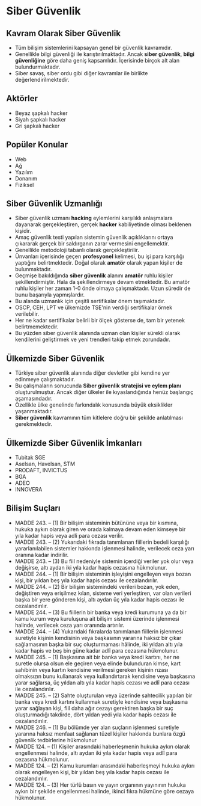 # Siber Güvenlik

## Kavram Olarak Siber Güvenlik

- Tüm bilişim sistemlerini kapsayan genel bir güvenlik kavramıdır. 
- Genellikle bilgi güvenliği ile karıştırılmaktadır. Ancak **siber güvenlik**, **bilgi güvenliğine** göre daha geniş kapsamlıdır. İçerisinde birçok alt alan bulundurmaktadır. 
- Siber savaş, siber ordu gibi diğer kavramlar ile birlikte değerlendirilmektedir.

## Aktörler

- Beyaz şapkalı hacker
- Siyah şapkalı hacker
- Gri şapkalı hacker

## Popüler Konular

- Web
- Ağ
- Yazılım
- Donanım
- Fiziksel

## Siber Güvenlik Uzmanlığı

- Siber güvenlik uzmanı **hacking** eylemlerini karşılıklı anlaşmalara dayanarak gerçekleştiren, gerçek **hacker** kabiliyetinde olması beklenen kişidir. 
- Amaç güvenlik testi yapılan sistemin güvenlik açıklıklarını ortaya çıkararak gerçek bir saldırganın zarar vermesini engellemektir. 
- Genellikle metodoloji tabanlı olarak gerçekleştirilir. 
- Ünvanları içerisinde geçen **profesyonel** kelimesi, bu işi para karşılığı yaptığını belirtmektedir. Doğal olarak **amatör** olarak yapan kişiler de bulunmaktadır. 
- Geçmişe bakıldığında **siber güvenlik** alanını **amatör** ruhlu kişiler şekillendirmiştir. Hala da şekillendirmeye devam etmektedir. Bu amatör ruhlu kişiler her zaman 1-0 önde olmaya çalışmaktadır. Uzun süredir de bunu başarıyla yapmışlardır.
- Bu alanda uzmanlık için çeşitli sertifikalar önem taşımaktadır. 
- OSCP, CEH, LPT ve ülkemizde TSE'nin verdiği sertifikalar örnek verilebilir. 
- Her ne kadar sertifikalar belirli bir ölçek gösterse de, tam bir yetenek belirtmemektedir. 
- Bu yüzden siber güvenlik alanında uzman olan kişiler sürekli olarak kendilerini geliştirmek ve yeni trendleri takip etmek zorundadır.

## Ülkemizde Siber Güvenlik

- Türkiye siber güvenlik alanında diğer devletler gibi kendine yer edinmeye çalışmaktadır. 
- Bu çalışmaların sonucunda **Siber güvenlik stratejisi ve eylem planı** oluşturulmuştur. Ancak diğer ülkeler ile kıyaslandığında henüz başlangıç aşamasındadır. 
- Özellikle ülke genelinde farkındalık konusunda büyük eksiklikler yaşanmaktadır. 
- **Siber güvenlik** kavramının tüm kitlelere doğru bir şekilde anlatılması gerekmektedir.

## Ülkemizde Siber Güvenlik İmkanları

- Tubitak SGE
- Aselsan, Havelsan, STM
- PRODAFT, INVICTUS
- BGA
- ADEO
- INNOVERA

## Bilişim Suçları

- MADDE 243. – (1) Bir bilişim sisteminin bütününe veya bir kısmına, hukuka aykırı olarak giren ve orada kalmaya devam eden kimseye bir yıla kadar hapis veya adli para cezası verilir.
- MADDE 243. – (2) Yukarıdaki fıkrada tanımlanan fiillerin bedeli karşılığı yararlanılabilen sistemler hakkında işlenmesi halinde, verilecek ceza yarı oranına kadar indirilir.
- MADDE 243. – (3) Bu fiil nedeniyle sistemin içerdiği veriler yok olur veya değişirse, altı aydan iki yıla kadar hapis cezasına hükmolunur.
- MADDE 244. – (1) Bir bilişim sisteminin işleyişini engelleyen veya bozan kişi, bir yıldan beş yıla kadar hapis cezası ile cezalandırılır.
- MADDE 244. – (2) Bir bilişim sistemindeki verileri bozan, yok eden, değiştiren veya erişilmez kılan, sisteme veri yerleştiren, var olan verileri başka bir yere gönderen kişi, altı aydan üç yıla kadar hapis cezası ile cezalandırılır.
- MADDE 244. – (3) Bu fiillerin bir banka veya kredi kurumuna ya da bir kamu kurum veya kuruluşuna ait bilişim sistemi üzerinde işlenmesi halinde, verilecek ceza yarı oranında artırılır.
- MADDE 244. – (4) Yukarıdaki fıkralarda tanımlanan fiillerin işlenmesi suretiyle kişinin kendisinin veya başkasının yararına haksız bir çıkar sağlamasının başka bir suç oluşturmaması hâlinde, iki yıldan altı yıla kadar hapis ve beş bin güne kadar adlî para cezasına hükmolunur.
- MADDE 245. – (1) Başkasına ait bir banka veya kredi kartını, her ne suretle olursa olsun ele geçiren veya elinde bulunduran kimse, kart sahibinin veya kartın kendisine verilmesi gereken kişinin rızası olmaksızın bunu kullanarak veya kullandırtarak kendisine veya başkasına yarar sağlarsa, üç yıldan altı yıla kadar hapis cezası ve adlî para cezası ile cezalandırılır.
- MADDE 245. – (2) Sahte oluşturulan veya üzerinde sahtecilik yapılan bir banka veya kredi kartını kullanmak suretiyle kendisine veya başkasına yarar sağlayan kişi, fiil daha ağır cezayı gerektiren başka bir suç oluşturmadığı takdirde, dört yıldan yedi yıla kadar hapis cezası ile cezalandırılır.
- MADDE 246. – (1) Bu bölümde yer alan suçların işlenmesi suretiyle yararına haksız menfaat sağlanan tüzel kişiler hakkında bunlara özgü güvenlik tedbirlerine hükmolunur
- MADDE 124. – (1) Kişiler arasındaki haberleşmenin hukuka aykırı olarak engellenmesi halinde, altı aydan iki yıla kadar hapis veya adlî para cezasına hükmolunur.
- MADDE 124. – (2) Kamu kurumları arasındaki haberleşmeyi hukuka aykırı olarak engelleyen kişi, bir yıldan beş yıla kadar hapis cezası ile cezalandırılır.
- MADDE 124. – (3) Her türlü basın ve yayın organının yayınının hukuka aykırı bir şekilde engellenmesi halinde, ikinci fıkra hükmüne göre cezaya hükmolunur.

